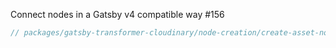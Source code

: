 

Connect nodes in a Gatsby v4 compatible way #156


```js
// packages/gatsby-transformer-cloudinary/node-creation/create-asset-nodes-from-data.js



```
